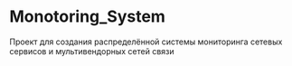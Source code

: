 # Monotoring_System

Проект для создания распределённой системы мониторинга сетевых сервисов и мультивендорных сетей связи
